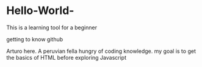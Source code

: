 # Hello-World-
This is a learning tool for a beginner 

getting to know github

Arturo here. A peruvian fella hungry of coding knowledge.  my goal is  to get the basics of HTML before exploring Javascript 
